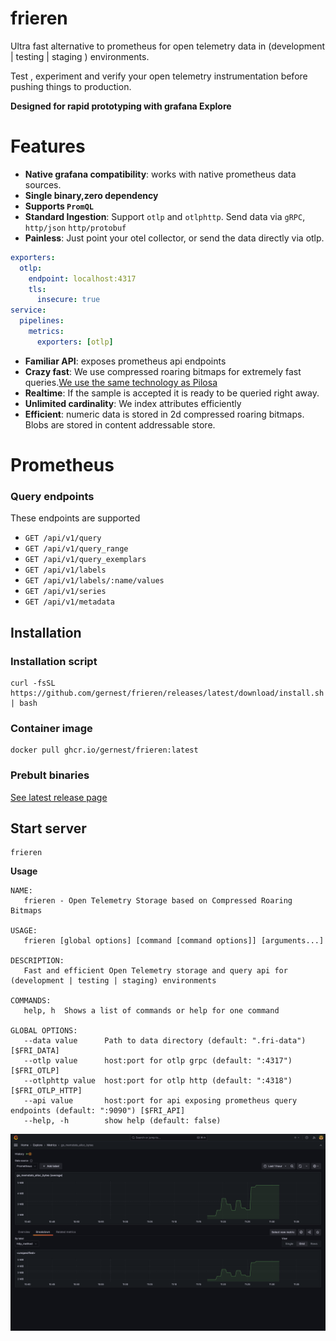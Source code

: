 
# frieren

Ultra  fast alternative to prometheus for open telemetry data in (development | testing | staging ) environments.

Test , experiment and verify your open telemetry instrumentation before pushing things 
to production.

**Designed for rapid prototyping with grafana Explore**

# Features

- **Native grafana compatibility**: works with native prometheus data sources.
- **Single binary,zero dependency**
- **Supports `PromQL`**
- **Standard Ingestion**: Support `otlp` and `otlphttp`. Send data via `gRPC`, `http/json` `http/protobuf`
- **Painless**: Just point your otel collector, or send the data directly via otlp.

```yaml
exporters:
  otlp:
    endpoint: localhost:4317
    tls:
      insecure: true
service:
  pipelines:
    metrics:
      exporters: [otlp]
```

- **Familiar API**: exposes prometheus api endpoints
- **Crazy fast**: We use compressed roaring bitmaps for extremely fast queries.[We use the same technology as Pilosa](https://www.featurebase.com/blog/range-encoded-bitmaps)
- **Realtime**:  If the sample is accepted it is ready to be queried right away.
- **Unlimited cardinality**: We index attributes efficiently
- **Efficient**: numeric data is stored in 2d compressed roaring bitmaps. Blobs are stored
 in content addressable store.

# Prometheus

### Query endpoints

 These endpoints are supported 

- `GET /api/v1/query`
- `GET /api/v1/query_range`
- `GET /api/v1/query_exemplars`
- `GET /api/v1/labels`
- `GET /api/v1/labels/:name/values`
- `GET /api/v1/series`
- `GET /api/v1/metadata`


## Installation

### Installation script

```
curl -fsSL https://github.com/gernest/frieren/releases/latest/download/install.sh | bash
```

### Container image

```
docker pull ghcr.io/gernest/frieren:latest
```

### Prebult binaries

[See latest release page](https://github.com/gernest/frieren/releases/latest)

## Start server

```
frieren
```


**Usage**
```
NAME:
   frieren - Open Telemetry Storage based on Compressed Roaring Bitmaps

USAGE:
   frieren [global options] [command [command options]] [arguments...]

DESCRIPTION:
   Fast and efficient Open Telemetry storage and query api for (development | testing | staging) environments 

COMMANDS:
   help, h  Shows a list of commands or help for one command

GLOBAL OPTIONS:
   --data value      Path to data directory (default: ".fri-data") [$FRI_DATA]
   --otlp value      host:port for otlp grpc (default: ":4317") [$FRI_OTLP]
   --otlphttp value  host:port for otlp http (default: ":4318") [$FRI_OTLP_HTTP]
   --api value       host:port for api exposing prometheus query endpoints (default: ":9090") [$FRI_API]
   --help, -h        show help (default: false)
```

![grafana](show.png)